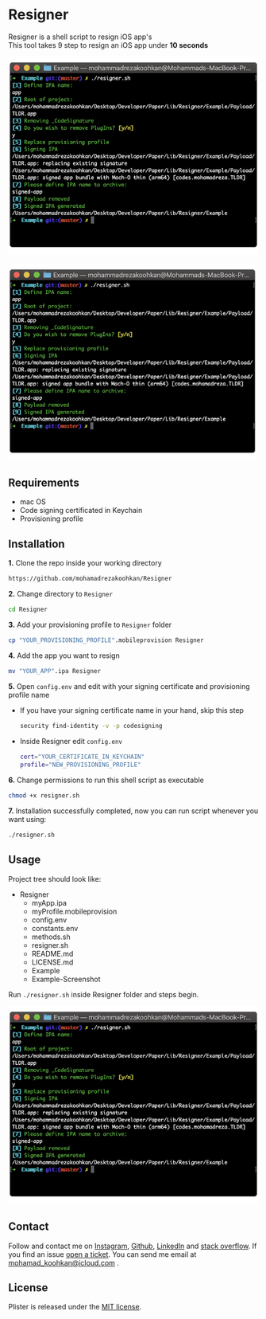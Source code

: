 
# Resigner
Resigner is a shell script to resign iOS app's  
This tool takes 9 step to resign an iOS app under **10 seconds**

![Resigner](https://raw.githubusercontent.com/mohamadrezakoohkan/Resigner/master/Example-Screenshot.png)

<img src="https://raw.githubusercontent.com/mohamadrezakoohkan/Resigner/master/Example-Screenshot.png" width="500">

## Requirements
- mac OS 
- Code signing certificated in Keychain
- Provisioning profile

## Installation

**1.** Clone the repo inside your working directory
```bash
https://github.com/mohamadrezakoohkan/Resigner
```

 **2.** Change directory to `Resigner`
```bash
cd Resigner
```
**3.** Add your provisioning profile to `Resigner` folder  
```bash
cp "YOUR_PROVISIONING_PROFILE".mobileprovision Resigner
```
**4.** Add the app you want to resign
```bash
mv "YOUR_APP".ipa Resigner
```
**5.** Open `config.env` and edit with your signing certificate and provisioning profile name

  - If you have your signing certificate name in your hand, skip this step
  
    ```bash
    security find-identity -v -p codesigning
    ```
  - Inside Resigner edit `config.env`    
  
    ```bash
    cert="YOUR_CERTIFICATE_IN_KEYCHAIN"
    profile="NEW_PROVISIONING_PROFILE"
    ```
**6.** Change permissions to run this shell script as executable
```bash
chmod +x resigner.sh
```
**7.** Installation successfully completed, now you can run script whenever you want using:
```bash
./resigner.sh
```

## Usage

Project tree should look like:

 - Resigner 
     - myApp.ipa
     - myProfile.mobileprovision
     - config.env
     - constants.env
     - methods.sh
     - resigner.sh
     - README.md
     - LICENSE.md
     - Example
     - Example-Screenshot
               
 Run `./resigner.sh` inside Resigner folder and steps begin.

![Resigner](https://raw.githubusercontent.com/mohamadrezakoohkan/Resigner/master/Example-Screenshot.png)


## Contact

Follow and contact me on [Instagram](https://www.instagram.com/mohamadreza.codes/),  [Github](https://github.com/mohamadrezakoohkan), [LinkedIn](https://www.linkedin.com/in/mohammad-reza-koohkan-558306160/) and [stack overflow](https://stackoverflow.com/users/9706268/mohamad-reza-koohkan?tab=profile). If you find an issue [open a ticket](https://github.com/mohamadrezakoohkan/Resigner/issues/new). You can send me email at mohamad_koohkan@icloud.com .

## License
Plister is released under the [MIT license](https://github.com/mohamadrezakoohkan/Resigner/blob/master/LICENSE.md).
